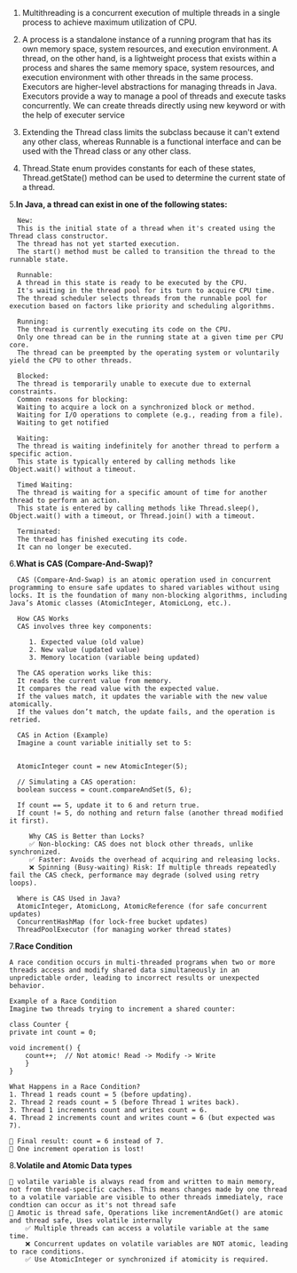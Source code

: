 1. Multithreading is a concurrent execution of multiple threads in a single process 
   to achieve maximum utilization of CPU.

2. A process is a standalone instance of a running program that has its own memory space, system resources, and execution environment. 
   A thread, on the other hand, is a lightweight process that exists within a process and shares the same memory space, system resources, and execution environment with other threads in the same process.
   Executors are higher-level abstractions for managing threads in Java. Executors provide a way to manage a pool of threads and execute tasks concurrently.
   We can create threads directly using new keyword or with the help of executer service 

3. Extending the Thread class limits the subclass because it can't extend any other class,
   whereas Runnable is a functional interface and can be used with the Thread class or any other class.

4. Thread.State enum provides constants for each of these states, Thread.getState() method can be used to determine the current state of a thread.

5.**In Java, a thread can exist in one of the following states:**

      New:
      This is the initial state of a thread when it's created using the Thread class constructor.
      The thread has not yet started execution.
      The start() method must be called to transition the thread to the runnable state.
   
      Runnable:
      A thread in this state is ready to be executed by the CPU.
      It's waiting in the thread pool for its turn to acquire CPU time.
      The thread scheduler selects threads from the runnable pool for execution based on factors like priority and scheduling algorithms.
   
      Running:
      The thread is currently executing its code on the CPU.
      Only one thread can be in the running state at a given time per CPU core.
      The thread can be preempted by the operating system or voluntarily yield the CPU to other threads.
   
      Blocked:
      The thread is temporarily unable to execute due to external constraints.
      Common reasons for blocking:
      Waiting to acquire a lock on a synchronized block or method.
      Waiting for I/O operations to complete (e.g., reading from a file).
      Waiting to get notified
   
      Waiting:
      The thread is waiting indefinitely for another thread to perform a specific action.
      This state is typically entered by calling methods like Object.wait() without a timeout.
   
      Timed Waiting:
      The thread is waiting for a specific amount of time for another thread to perform an action.
      This state is entered by calling methods like Thread.sleep(), Object.wait() with a timeout, or Thread.join() with a timeout.
   
      Terminated:
      The thread has finished executing its code.
      It can no longer be executed.

6.**What is CAS (Compare-And-Swap)?**

      CAS (Compare-And-Swap) is an atomic operation used in concurrent programming to ensure safe updates to shared variables without using locks. It is the foundation of many non-blocking algorithms, including Java’s Atomic classes (AtomicInteger, AtomicLong, etc.).
      
      How CAS Works
      CAS involves three key components:
      
         1. Expected value (old value)
         2. New value (updated value)
         3. Memory location (variable being updated)

      The CAS operation works like this:
      It reads the current value from memory.
      It compares the read value with the expected value.
      If the values match, it updates the variable with the new value atomically.
      If the values don’t match, the update fails, and the operation is retried.

      CAS in Action (Example)
      Imagine a count variable initially set to 5:
      

      AtomicInteger count = new AtomicInteger(5);
      
      // Simulating a CAS operation:
      boolean success = count.compareAndSet(5, 6);

      If count == 5, update it to 6 and return true.
      If count != 5, do nothing and return false (another thread modified it first).

         Why CAS is Better than Locks?
         ✅ Non-blocking: CAS does not block other threads, unlike synchronized.
         ✅ Faster: Avoids the overhead of acquiring and releasing locks.
         ❌ Spinning (Busy-waiting) Risk: If multiple threads repeatedly fail the CAS check, performance may degrade (solved using retry loops).
      
      Where is CAS Used in Java?
      AtomicInteger, AtomicLong, AtomicReference (for safe concurrent updates)
      ConcurrentHashMap (for lock-free bucket updates)
      ThreadPoolExecutor (for managing worker thread states)

7.**Race Condition**

    A race condition occurs in multi-threaded programs when two or more threads access and modify shared data simultaneously in an unpredictable order, leading to incorrect results or unexpected behavior.
    
    Example of a Race Condition
    Imagine two threads trying to increment a shared counter:

    class Counter {
    private int count = 0;

    void increment() {
        count++;  // Not atomic! Read -> Modify -> Write
        }
    }   

    What Happens in a Race Condition?
    1. Thread 1 reads count = 5 (before updating).
    2. Thread 2 reads count = 5 (before Thread 1 writes back).
    3. Thread 1 increments count and writes count = 6.
    4. Thread 2 increments count and writes count = 6 (but expected was 7).

    🔴 Final result: count = 6 instead of 7.
    🔴 One increment operation is lost!

8.**Volatile and Atomic Data types**

    🔴 volatile variable is always read from and written to main memory, not from thread-specific caches. This means changes made by one thread to a volatile variable are visible to other threads immediately, race condtion can occur as it's not thread safe
    🔴 Amotic is thread safe, Operations like incrementAndGet() are atomic and thread safe, Uses volatile internally
        ✅ Multiple threads can access a volatile variable at the same time.
        ❌ Concurrent updates on volatile variables are NOT atomic, leading to race conditions.
        ✅ Use AtomicInteger or synchronized if atomicity is required.